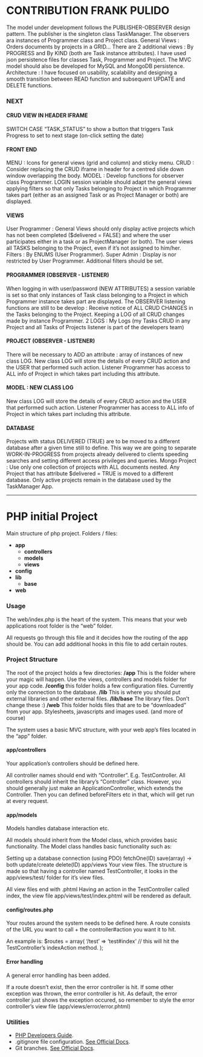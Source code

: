 # CONTRIBUTION FRANK PULIDO

The model under development follows the PUBLISHER-OBSERVER design pattern. The publisher is the singleton class TaskManager. The observers ara instances of Programmer class and Project class.
General Views : Orders documents by projects in a GRID… There are 2 additional views : By PROGRESS and By KIND (both are Task instance attributes).
I have used json persistence files for classes Task, Programmer and Project. The MVC model should also be developed for MySQL and MongoDB persistence.
Architecture : I have focused on usability, scalability and designing a smooth transition between READ function and subsequent UPDATE and DELETE functions.


### NEXT

#### CRUD VIEW IN HEADER IFRAME
SWITCH CASE “TASK_STATUS” to show a button that triggers Task Progress to set to next stage (on-click setting the date)

#### FRONT END
MENU : Icons for general views (grid and column) and sticky menu.
CRUD : Consider replacing the CRUD iframe in header for a centred slide down window overlapping the body.
MODEL : Develop functions for observer class Programmer. LOGIN session variable should adapt the general views applying filters so that only Tasks belonging to Project in which Programmer takes part (either as an assigned Task or as Project Manager or both) are displayed.

#### VIEWS
User Programmer : General Views should only display active projects which has not been completed ($delivered = FALSE) and where the user participates either in a task or as ProjectManager (or both). The user views all TASKS belonging to the Project, even if it’s not assigned to him/her.
Filters : By ENUMS (User Programmer).
Super Admin : Display is nor restricted by User Programmer. Additional filters should be set.

#### PROGRAMMER (OBSERVER - LISTENER)
When logging in with user/password (NEW ATTRIBUTES) a session variable is set so that only instances of Task class belonging to a Project in which Programmer instance takes part are displayed.
The OBSERVER listening functions are still to be develop :
Receive notice of ALL CRUD CHANGES in the Tasks belonging to the Project.
Keeping a LOG of all CRUD changes made by instance Programmer.
2 LOGS : My Logs (my Tasks CRUD in any Project and all Tasks of Projects listener is part of the developers team)

#### PROJECT (OBSERVER - LISTENER)
There will be necessary to ADD an attribute : array of instances of new class LOG.
New class LOG will store the details of every CRUD action and the USER that performed such action.
Listener Programmer has access to ALL info of Project in which takes part including this attribute.

#### MODEL : NEW CLASS LOG
New class LOG will store the details of every CRUD action and the USER that performed such action.
Listener Programmer has access to ALL info of Project in which takes part including this attribute.

#### DATABASE
Projects with status DELIVERED (TRUE) are to be moved to a different database after a given time still to define. This way we are going to separate WORK-IN-PROGRESS from projects already delivered to clients speeding searches and setting different access privileges and queries.
Mongo Project : Use only one collection of projects with ALL documents nested. Any Project that has attribute $delivered = TRUE is moved to a different database. Only active projects remain in the database used by the TaskManager App.


----------------------------------------------------------------------
# PHP initial Project
Main structure of php project. Folders / files:
- **app**
  - **controllers**
  - **models**
  - **views**
- **config**
- **lib**
  - **base**
- **web**

### Usage

The web/index.php is the heart of the system.
This means that your web applications root folder is the “web” folder.

All requests go through this file and it decides how the routing of the app
should be.
You can add additional hooks in this file to add certain routes.

### Project Structure

The root of the project holds a few directories:
**/app** This is the folder where your magic will happen. Use the views, controllers and models folder for your app code.
**/config** this folder holds a few configuration files. Currently only the connection to the database.
**/lib** This is where you should put external libraries and other external files.
**/lib/base** The library files. Don’t change these :)
**/web** This folder holds files that are to be “downloaded” from your app. Stylesheets, javascripts and images used. (and more of course)

The system uses a basic MVC structure, with your web app’s files located in the
“app” folder.

#### app/controllers
Your application’s controllers should be defined here.

All controller names should end with “Controller”. E.g. TestController.
All controllers should inherit the library’s “Controller” class.
However, you should generally just make an ApplicationController, which extends
the Controller. Then you can defined beforeFilters etc in that, which will get run
at every request.

#### app/models
Models handles database interaction etc.

All models should inherit from the Model class, which provides basic functionality.
The Model class handles basic functionality such as:

Setting up a database connection (using PDO)
fetchOne(ID)
save(array) → both update/create
delete(ID)
app/views
Your view files.
The structure is made so that having a controller named TestController, it looks
in the app/views/test/ folder for it’s view files.

All view files end with .phtml
Having an action in the TestController called index, the view file
app/views/test/index.phtml will be rendered as default.

#### config/routes.php
Your routes around the system needs to be defined here.
A route consists of the URL you want to call + the controller#action you want it
to hit.

An example is:
$routes = array(
‘/test’ => ‘test#index’ // this will hit the TestController’s indexAction method.
);

#### Error handling
A general error handling has been added.

If a route doesn’t exist, then the error controller is hit.
If some other exception was thrown, the error controller is hit.
As default, the error controller just shows the exception occured, so remember
to style the error controller’s view file (app/views/error/error.phtml)


### Utilities
- [PHP Developers Guide](https://www.php.net/manual/en/index.php).
- .gitignore file configuration. [See Official Docs](https://docs.github.com/en/get-started/getting-started-with-git/ignoring-files).
- Git branches. [See Official Docs](https://git-scm.com/book/en/v2/Git-Branching-Branches-in-a-Nutshell).
